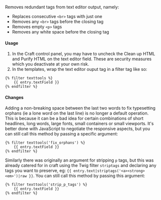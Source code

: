 Removes redundant tags from text editor output, namely:

- Replaces consecutive `<br>` tags with just one
- Removes any `<br>` tags before the closing tag
- Removes empty `<p>` tags
- Removes any white space before the closing tag



#### Usage

1. In the Craft control panel, you may have to uncheck the Clean up HTML and Purify HTML on the text editor field. These are security measures which you deactivate at your own risk.
2. In the templates, wrap the text editor ouput tag in a filter tag like so:

```
{% filter texttools %}
    {{ entry.textField }}
{% endfilter %}
```



#### Changes

Adding a non-breaking space between the last two words to fix typesetting orphans (ie a lone word on the last line) is no longer a default operation. This is because it can be a bad idea for certain combinations of short headlines, long words, large fonts, small containers or small viewports. It's better done with JavaScript to negotiate the responsive aspects, but you can still call this method by passing a specific argument:

```
{% filter texttools('fix_orphans') %}
	{{ entry.textField }}
{% endfilter %}
```

Similarly there was originally an argument for stripping `p` tags, but this was already catered for in craft using the Twig filter `striptags` and declaring any tags you want to preserve, eg: `{{ entry.text|striptags('<a><strong><em>')|raw }}`. You can still call this method by passing this argument:

```
{% filter texttools('strip_p_tags') %}
	{{ entry.textField }}
{% endfilter %}
```